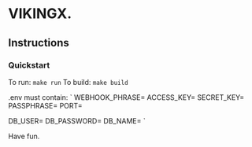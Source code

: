# VIKINGX.
## Instructions
### Quickstart
To run:
`make run`
To build:
`make build`

.env must contain:
`
WEBHOOK_PHRASE=
ACCESS_KEY=
SECRET_KEY=
PASSPHRASE=
PORT=

DB_USER=
DB_PASSWORD=
DB_NAME=
`

Have fun.
